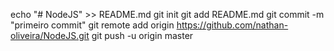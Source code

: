 echo "# NodeJS" >> README.md 
git init 
git add README.md 
git commit -m "primeiro commit" 
git remote add origin https://github.com/nathan-oliveira/NodeJS.git
git push -u origin master